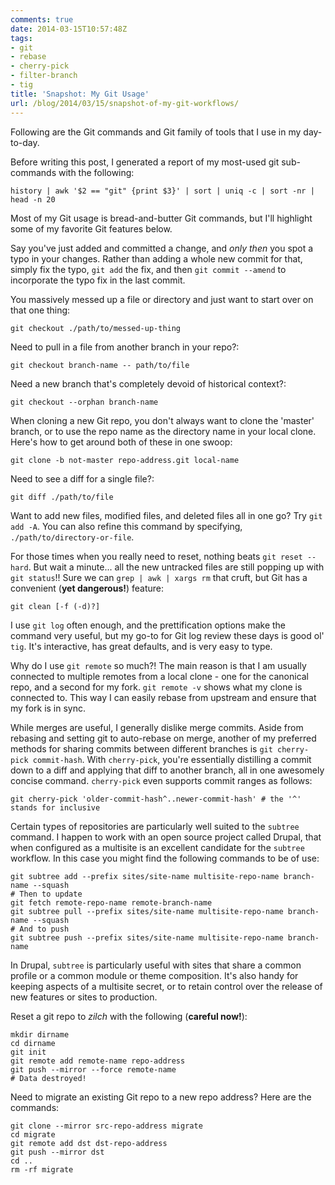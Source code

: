 ```yaml
---
comments: true
date: 2014-03-15T10:57:48Z
tags:
- git
- rebase
- cherry-pick
- filter-branch
- tig
title: 'Snapshot: My Git Usage'
url: /blog/2014/03/15/snapshot-of-my-git-workflows/
---
```


Following are the Git commands and Git family of tools that I use in my day-to-day.

Before writing this post, I generated a report of my most-used git sub-commands with the following:

```
history | awk '$2 == "git" {print $3}' | sort | uniq -c | sort -nr | head -n 20
```

Most of my Git usage is bread-and-butter Git commands, but I'll highlight some of my favorite Git features below.

Say you've just added and committed a change, and _only then_ you spot a typo in your changes. Rather than adding a whole new commit for that, simply fix the typo, `git add` the fix, and then `git commit --amend` to incorporate the typo fix in the last commit.

You massively messed up a file or directory and just want to start over on that one thing:

```
git checkout ./path/to/messed-up-thing
```

Need to pull in a file from another branch in your repo?:

```
git checkout branch-name -- path/to/file
```

Need a new branch that's completely devoid of historical context?:

```
git checkout --orphan branch-name
```

When cloning a new Git repo, you don't always want to clone the 'master' branch, or to use the repo name as the directory name in your local clone. Here's how to get around both of these in one swoop:

```
git clone -b not-master repo-address.git local-name
```

Need to see a diff for a single file?:

```
git diff ./path/to/file
```

Want to add new files, modified files, and deleted files all in one go? Try `git add -A`. You can also refine this command by specifying, `./path/to/directory-or-file`.

For those times when you really need to reset, nothing beats `git reset --hard`. But wait a minute... all the new untracked files are still popping up with `git status`!! Sure we can `grep | awk | xargs rm` that cruft, but Git has a convenient (__yet dangerous!__) feature:

```
git clean [-f (-d)?]
```

I use `git log` often enough, and the prettification options make the command very useful, but my go-to for Git log review these days is good ol' `tig`. It's interactive, has great defaults, and is very easy to type.

Why do I use `git remote` so much?! The main reason is that I am usually connected to multiple remotes from a local clone - one for the canonical repo, and a second for my fork. `git remote -v` shows what my clone is connected to. This way I can easily rebase from upstream and ensure that my fork is in sync.

While merges are useful, I generally dislike merge commits. Aside from rebasing and setting git to auto-rebase on merge, another of my preferred methods for sharing commits between different branches is `git cherry-pick commit-hash`. With `cherry-pick`, you're essentially distilling a commit down to a diff and applying that diff to another branch, all in one awesomely concise command. `cherry-pick` even supports commit ranges as follows:

```
git cherry-pick 'older-commit-hash^..newer-commit-hash' # the '^' stands for inclusive
```

Certain types of repositories are particularly well suited to the `subtree` command. I happen to work with an open source project called Drupal, that when configured as a multisite is an excellent candidate for the `subtree` workflow. In this case you might find the following commands to be of use:

```
git subtree add --prefix sites/site-name multisite-repo-name branch-name --squash
# Then to update
git fetch remote-repo-name remote-branch-name
git subtree pull --prefix sites/site-name multisite-repo-name branch-name --squash
# And to push
git subtree push --prefix sites/site-name multisite-repo-name branch-name
```

In Drupal, `subtree` is particularly useful with sites that share a common profile or a common module or theme composition. It's also handy for keeping aspects of a multisite secret, or to retain control over the release of new features or sites to production.

Reset a git repo to _zilch_ with the following (__careful now!__):

```
mkdir dirname
cd dirname
git init
git remote add remote-name repo-address
git push --mirror --force remote-name
# Data destroyed!
```

Need to migrate an existing Git repo to a new repo address? Here are the commands:

```
git clone --mirror src-repo-address migrate
cd migrate
git remote add dst dst-repo-address
git push --mirror dst
cd ..
rm -rf migrate
```

